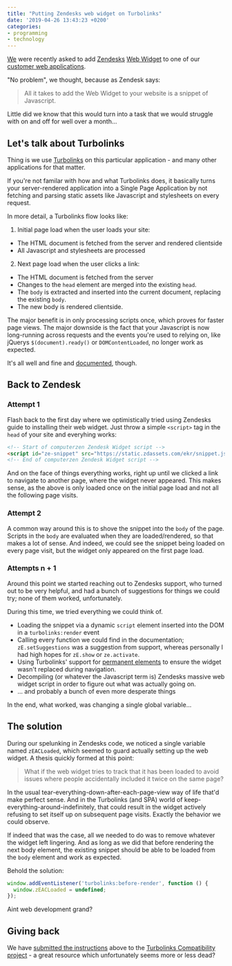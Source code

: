 ```yaml
---
title: "Putting Zendesks web widget on Turbolinks"
date: '2019-04-26 13:43:23 +0200'
categories:
- programming
- technology
---
```


[We](https://substancelab.dk) were recently asked to add [Zendesks](https://zendesk.com) [Web Widget](https://www.Zendesk.com/embeddables/) to one of our [customer web applications](https://bornibyen.dk).

"No problem", we thought, because as Zendesk says:

> All it takes to add the Web Widget to your website is a snippet of Javascript.

Little did we know that this would turn into a task that we would struggle with on and off for well over a month...

<!--more-->

## Let's talk about Turbolinks

Thing is we use [Turbolinks](https://github.com/turbolinks/turbolinks) on this particular application - and many other applications for that matter.

If you're not familar with how and what Turbolinks does, it basically turns your server-rendered application into a Single Page Application by not fetching and parsing static assets like Javascript and stylesheets on every request.

In more detail, a Turbolinks flow looks like:

1. Initial page load when the user loads your site:
  * The HTML document is fetched from the server and rendered clientside
  * All Javascript and stylesheets are processed
2. Next page load when the user clicks a link:
  * The HTML document is fetched from the server
  * Changes to the `head` element are merged into the existing `head`.
  * The `body` is extracted and inserted into the current document, replacing the existing `body`.
  * The new body is rendered clientside.

The major benefit is in only processing scripts once, which proves for faster page views. The major downside is the fact that your Javascript is now long-running across requests and the events you're used to relying on, like jQuerys `$(document).ready()` or `DOMContentLoaded`, no longer work as expected.

It's all well and fine and [documented](https://github.com/turbolinks/turbolinks#full-list-of-events), though.

## Back to Zendesk

### Attempt 1

Flash back to the first day where we optimistically tried using Zendesks guide to installing their web widget. Just throw a simple `<script>` tag in the `head` of your site and everyhing works:

```html
<!-- Start of computerzen Zendesk Widget script -->
<script id="ze-snippet" src="https://static.zdassets.com/ekr/snippet.js?key=re-dac-ted"></script>
<!-- End of computerzen Zendesk Widget script -->
```

And on the face of things everything works, right up until we clicked a link to navigate to another page, where the widget never appeared. This makes sense, as the above is only loaded once on the initial page load and not all the following page visits.

### Attempt 2

A common way around this is to shove the snippet into the `body` of the page. Scripts in the `body` are evaluated when they are loaded/rendered, so that makes a lot of sense. And indeed, we could see the snippet being loaded on every page visit, but the widget only appeared on the first page load.

### Attempts n + 1

Around this point we started reaching out to Zendesks support, who turned out to be very helpful, and had a bunch of suggestions for things we could try; none of them worked, unfortunately.

During this time, we tried everything we could think of. 

* Loading the snippet via a dynamic `script` element inserted into the DOM in a `turbolinks:render` event
* Calling every function we could find in the documentation; `zE.setSuggestions` was a suggestion from support, whereas personally I had high hopes for `zE.show` or `ze.activate`.
* Using Turbolinks' support for [permanent elements](https://github.com/turbolinks/turbolinks#persisting-elements-across-page-loads) to ensure the widget wasn't replaced during navigation.
* Decompiling (or whatever the Javascript term is) Zendesks massive web widget script in order to figure out what was actually going on.
* ... and probably a bunch of even more desperate things

In the end, what worked, was changing a single global variable...

## The solution

During our spelunking in Zendesks code, we noticed a single variable named `zEACLoaded`, which seemed to guard actually setting up the web widget. A thesis quickly formed at this point:

> What if the web widget tries to track that it has been loaded to avoid issues where people accidentally included it twice on the same page?

In the usual tear-everything-down-after-each-page-view way of life that'd make perfect sense. And in the Turbolinks (and SPA) world of keep-everything-around-indefinitely, that could result in the widget actively refusing to set itself up on subsequent page visits. Exactly the behavior we could observe.

If indeed that was the case, all we needed to do was to remove whatever the widget left lingering. And as long as we did that before rendering the next body element, the existing snippet should be able to be loaded from the `body` element and work as expected.

Behold the solution:

```javascript
window.addEventListener('turbolinks:before-render', function () {
  window.zEACLoaded = undefined;
});
```

Aint web development grand?

## Giving back

We have [submitted the instructions](https://github.com/reed/turbolinks-compatibility/pull/88) above to the [Turbolinks Compatibility project](http://reed.github.io/turbolinks-compatibility/) - a great resource which unfortunately seems more or less dead?
